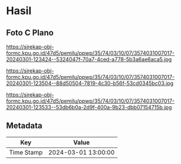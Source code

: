 # Hasil

## Foto C Plano

https://sirekap-obj-formc.kpu.go.id/47d5/pemilu/ppwp/35/74/03/10/07/3574031007017-20240301-123424--5324047f-70a7-4ced-a778-5b3a6ae6aca5.jpg

https://sirekap-obj-formc.kpu.go.id/47d5/pemilu/ppwp/35/74/03/10/07/3574031007017-20240301-123504--88d50504-7819-4c30-b56f-53cd0345bc03.jpg

https://sirekap-obj-formc.kpu.go.id/47d5/pemilu/ppwp/35/74/03/10/07/3574031007017-20240301-123533--53db6b0a-2d9f-400a-9b23-dbb07154715b.jpg


## Metadata

| Key        | Value               |
| ---------- | ------------------- |
| Time Stamp | 2024-03-01 13:00:00 |



